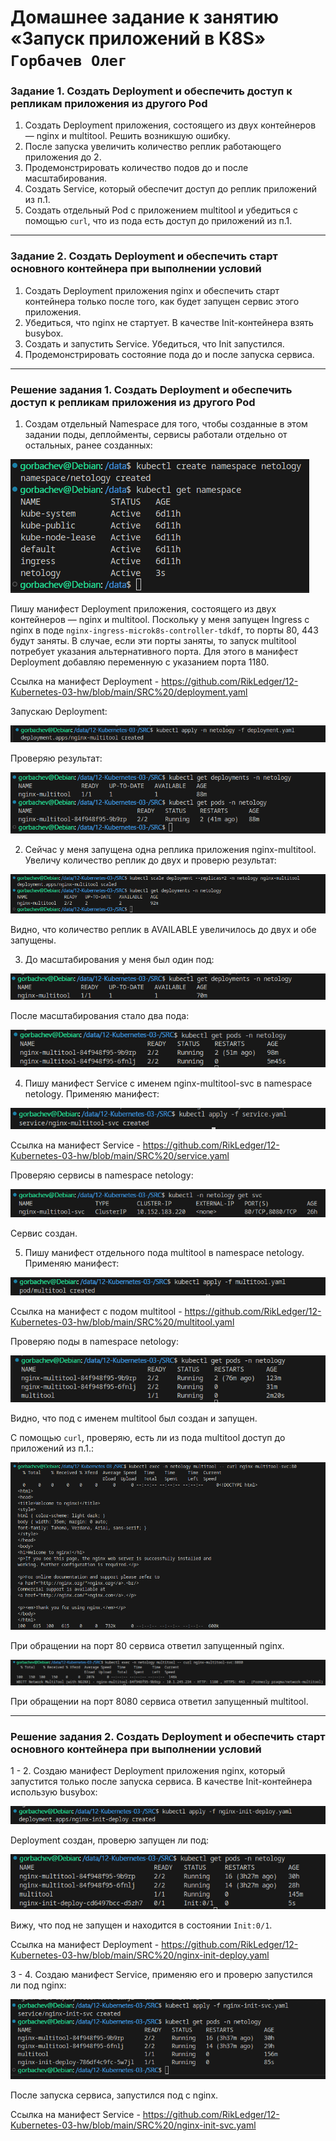# Домашнее задание к занятию «Запуск приложений в K8S» `Горбачев Олег`

### Задание 1. Создать Deployment и обеспечить доступ к репликам приложения из другого Pod

1. Создать Deployment приложения, состоящего из двух контейнеров — nginx и multitool. Решить возникшую ошибку.
2. После запуска увеличить количество реплик работающего приложения до 2.
3. Продемонстрировать количество подов до и после масштабирования.
4. Создать Service, который обеспечит доступ до реплик приложений из п.1.
5. Создать отдельный Pod с приложением multitool и убедиться с помощью `curl`, что из пода есть доступ до приложений из п.1.

------

### Задание 2. Создать Deployment и обеспечить старт основного контейнера при выполнении условий

1. Создать Deployment приложения nginx и обеспечить старт контейнера только после того, как будет запущен сервис этого приложения.
2. Убедиться, что nginx не стартует. В качестве Init-контейнера взять busybox.
3. Создать и запустить Service. Убедиться, что Init запустился.
4. Продемонстрировать состояние пода до и после запуска сервиса.

------

### Решение задания 1. Создать Deployment и обеспечить доступ к репликам приложения из другого Pod

1. Создам отдельный Namespace для того, чтобы созданные в этом задании поды, деплойменты, сервисы работали отдельно от остальных, ранее созданных:

![img_1](IMG/img_1.png)

Пишу манифест Deployment приложения, состоящего из двух контейнеров — nginx и multitool. Поскольку у меня запущен Ingress с nginx в поде `nginx-ingress-microk8s-controller-tdkdf`, то порты 80, 443 будут заняты. В случае, если эти порты заняты, то запуск multitool потребует указания альтернативного порта. Для этого в манифест Deployment добавляю переменную с указанием порта 1180.

Ссылка на манифест Deployment - https://github.com/RikLedger/12-Kubernetes-03-hw/blob/main/SRC%20/deployment.yaml

Запускаю Deployment:

![img_2](IMG/img_2.png)

Проверяю результат:

![img_3](IMG/img_3.png)

2. Сейчас у меня запущена одна реплика приложения nginx-multitool. Увеличу количество реплик до двух и проверю результат:

![img_4](IMG/img_4.png)

Видно, что количество реплик в AVAILABLE увеличилось до двух и обе запущены.

3. До масштабирования у меня был один под:

![img_5](IMG/img_5.png)

После масштабирования стало два пода:

![img_6](IMG/img_6.png)

4. Пишу манифест Service с именем nginx-multitool-svc в namespace netology. Применяю манифест:

![img_7](IMG/img_7.png)

Ссылка на манифест Service - https://github.com/RikLedger/12-Kubernetes-03-hw/blob/main/SRC%20/service.yaml

Проверяю сервисы в namespace netology:

![img_8](IMG/img_8.png)

Сервис создан.

5. Пишу манифест отдельного пода multitool в namespace netology. Применяю манифест:

![img_9](IMG/img_9.png)

Ссылка на манифест с подом multitool - https://github.com/RikLedger/12-Kubernetes-03-hw/blob/main/SRC%20/multitool.yaml

Проверяю поды в namespace netology:

![img_10](IMG/img_10.png)

Видно, что под с именем multitool был создан и запущен.

С помощью `curl`, проверяю, есть ли из пода multitool доступ до приложений из п.1.:

![img_11](IMG/img_11.png)

При обращении на порт 80 сервиса ответил запущенный nginx.

![img_12](IMG/img_12.png)

При обращении на порт 8080 сервиса ответил запущенный multitool.

---

### Решение задания 2. Создать Deployment и обеспечить старт основного контейнера при выполнении условий

1 - 2. Создаю манифест Deployment приложения nginx, который запустится только после запуска сервиса. В качестве Init-контейнера использую busybox:

![img_13](IMG/img_13.png)

Deployment создан, проверю запущен ли под:

![img_14](IMG/img_14.png)

Вижу, что под не запущен и находится в состоянии `Init:0/1`.

Ссылка на манифест Deployment - https://github.com/RikLedger/12-Kubernetes-03-hw/blob/main/SRC%20/nginx-init-deploy.yaml

3 - 4. Создаю манифест Service, применяю его и проверю запустился ли под nginx:

![img_15](IMG/img_15.png)

После запуска сервиса, запустился под с nginx.

Ссылка на манифест Service - https://github.com/RikLedger/12-Kubernetes-03-hw/blob/main/SRC%20/nginx-init-svc.yaml
